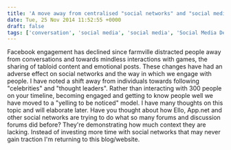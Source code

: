 ```yaml
---
title: 'A move away from centralised "social networks" and "social media"'
date: Tue, 25 Nov 2014 11:52:55 +0000
draft: false
tags: ['conversation', 'social media', 'social media', 'Social Media Deontology', 'social media living room', 'social network', 'social networking', 'social web']
---
```


Facebook engagement has declined since farmville distracted people away from conversations and towards mindless interactions with games, the sharing of tabloid content and emotional posts. These changes have had an adverse effect on social networks and the way in which we engage with people. I have noted a shift away from individuals towards following "celebrities" and "thought leaders". Rather than interacting with 300 people on your timeline, becoming engaged and getting to know people well we have moved to a "yelling to be noticed" model. I have many thoughts on this topic and will elaborate later. Have you thought about how Ello, App.net and other social networks are trying to do what so many forums and discussion forums did before? They're demonstrating how much context they are lacking. Instead of investing more time with social networks that may never gain traction I'm returning to this blog/website.